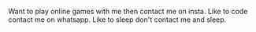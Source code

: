 Want to play online games with me then contact me on insta.
Like to code contact me on whatsapp.
Like to sleep don't contact me and sleep.
